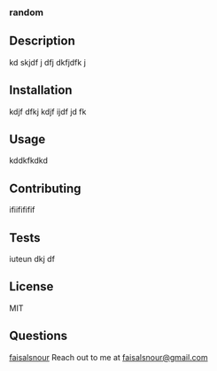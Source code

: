 ### random

## Description

kd skjdf j dfj dkfjdfk j

## Installation

kdjf dfkj kdjf ijdf jd fk

## Usage

kddkfkdkd

## Contributing

ifiifififif

## Tests

iuteun dkj df

## License

MIT

## Questions

[faisalsnour](https://github.com/faisalsnour)
Reach out to me at faisalsnour@gmail.com
